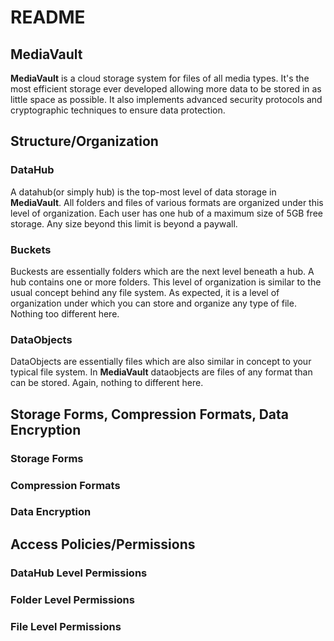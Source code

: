 # README

## MediaVault

__MediaVault__ is a cloud storage system for files of all media types. It's the most efficient storage ever developed allowing more data to be stored
in as little space as possible. It also implements advanced security protocols and cryptographic techniques to ensure data protection. 

## Structure/Organization

### DataHub

A datahub(or simply hub) is the top-most level of data storage in __MediaVault__. All folders and files of various formats are organized under this level of organization. Each user has one hub of a maximum size of 5GB free storage. Any size beyond this limit is beyond a paywall.

### Buckets

Buckests are essentially folders which are the next level beneath a hub. A hub contains one or more folders. This level of organization is similar to the usual concept behind any file system. As expected, it is a level of organization under which you can store and organize any type of file. Nothing too different here.

### DataObjects

DataObjects are essentially files which are also similar in concept to your typical file system. In __MediaVault__ dataobjects are files of any format than can be stored. Again, nothing to different here.


## Storage Forms, Compression Formats, Data Encryption

### Storage Forms
### Compression Formats
### Data Encryption

## Access Policies/Permissions

### DataHub Level Permissions
### Folder Level Permissions
### File Level Permissions